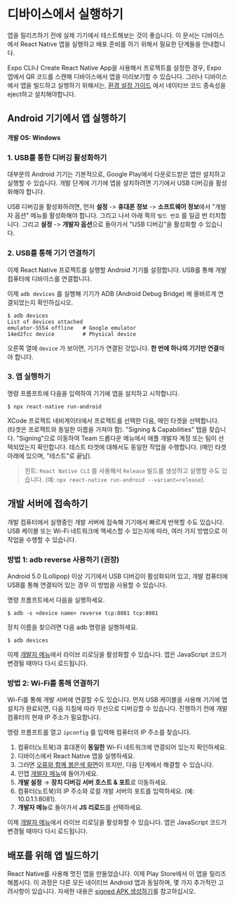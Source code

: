 # 디바이스에서 실행하기

앱을 릴리즈하기 전에 실제 기기에서 테스트해보는 것이 좋습니다. 이 문서는 디바이스에서 React Native 앱을 실행하고 배포 준비를 하기 위해서 필요한 단계들을 안내합니다. 

Expo CLI나 Create React Native App을 사용해서 프로젝트를 설정한 경우, Expo 앱에서 QR 코드를 스캔해 디바이스에서 앱을 미리보기할 수 있습니다. 그러나 디바이스에서 앱을 빌드하고 실행하기 위해서는, [환경 설정 가이드](https://reactnative.dev/docs/environment-setup) 에서 네이티브 코드 종속성을 eject하고 설치해야합니다. 

## Android 기기에서 앱 실행하기

#### 개발 OS: Windows

### 1. USB를 통한 디버깅 활성화하기

대부분의 Android 기기는 기본적으로, Google Play에서 다운로드받은 앱만 설치하고 실행할 수 있습니다. 개발 단계에 기기에 앱을 설치하려면 기기에서 USB 디버깅을 활성화해야 합니다. 

USB 디버깅을 활성화하려면, 먼저 **설정** -> **휴대폰 정보** -> **소프트웨어 정보**에서 "개발자 옵션" 메뉴를 활성화해야 합니다. 그리고 나서 아래 쪽의 `빌드 번호` 를 일곱 번 터치합니다. 그리고 **설정** -> **개발자 옵션**으로 돌아가서 "USB 디버깅"을 활성화할 수 있습니다. 

### 2. USB를 통해 기기 연결하기

이제 React Native 프로젝트를 실행할 Android 기기를 설정합니다. USB를 통해 개발 컴퓨터에 디바이스를 연결합니다. 

이제 `adb devices` 를 실행해 기기가 ADB (Android Debug Bridge) 에 올바르게 연결되었는지 확인하십시오. 

```shell
$ adb devices
List of devices attached
emulator-5554 offline   # Google emulator
14ed2fcc device         # Physical device
```

오른쪽 열에 `device` 가 보이면, 기기가 연결된 것입니다. **한 번에 하나의 기기만 연결**해야 합니다.

### 3. 앱 실행하기

명령 프롬프트에 다음을 입력하여 기기에 앱을 설치하고 시작합니다. 

```shell
$ npx react-native run-android
```

XCode 프로젝트 네비게이터에서 프로젝트를 선택한 다음, 메인 타겟을 선택합니다. (타겟은 프로젝트와 동일한 이름을 가져야 함). "Signing & Capabilities" 탭을 찾습니다. "Signing"으로 이동하여 Team 드롭다운 메뉴에서 애플 개발자 계정 또는 팀이 선택되었는지 확인합니다. 테스트 타겟에 대해서도 동일한 작업을 수행합니다. (메인 타겟 아래에 있으며, "테스트"로 끝남). 

> 힌트: `React Native CLI` 를 사용해서 `Release` 빌드를 생성하고 실행할 수도 있습니다. (예: `npx react-native run-android --variant=release`).

## 개발 서버에 접속하기

개발 컴퓨터에서 실행중인 개발 서버에 접속해 기기에서 빠르게 반복할 수도 있습니다. USB 케이블 또는 Wi-Fi 네트워크에 액세스할 수 있는지에 따라, 여러 가지 방법으로 이 작업을 수행할 수 있습니다. 

### 방법 1: adb reverse 사용하기 (권장)

Android 5.0 (Lollipop) 이상 기기에서 USB 디버깅이 활성화되어 있고, 개발 컴퓨터에 USB를 통해 연결되어 있는 경우 이 방법을 사용할 수 있습니다. 

명령 프롬프트에서 다음을 실행하세요. 

```shell
$ adb -s <device name> reverse tcp:8081 tcp:8081
```

장치 이름을 찾으려면 다음 adb 명령을 실행하세요. 

```shell
$ adb devices
```

이제 [개발자 메뉴](https://reactnative.dev/docs/debugging#accessing-the-in-app-developer-menu)에서 라이브 리로딩을 활성화할 수 있습니다. 앱은 JavaScript 코드가 변경될 때마다 다시 로드됩니다. 

### 방법 2: Wi-Fi를 통해 연결하기

Wi-Fi를 통해 개발 서버에 연결할 수도 있습니다. 먼저 USB 케이블을 사용해 기기에 앱 설치가 완료되면, 다음 지침에 따라 무선으로 디버깅할 수 있습니다. 진행하기 전에 개발 컴퓨터의 현재 IP 주소가 필요합니다. 

명령 프롬프트를 열고 `ipconfig` 를 입력해 컴퓨터의 IP 주소를 찾습니다. 

1. 컴퓨터(노트북)과 휴대폰이 **동일한** Wi-Fi 네트워크에 연결되어 있는지 확인하세요. 
2. 디바이스에서 React Native 앱을 실행하세요. 
3. 그러면 [오류와 함께 붉은색 화면](https://reactnative.dev/docs/debugging#in-app-errors-and-warnings)이 뜨지만, 다음 단계에서 해결할 수 있습니다. 
4. 인앱 [개발자 메뉴](https://reactnative.dev/docs/debugging#accessing-the-in-app-developer-menu)에 들어가세요.
5. **개발 설정** → **장치 디버깅 서버 호스트 & 포트**로 이동하세요. 
6. 컴퓨터(노트북)의 IP 주소와 로컬 개발 서버의 포트를 입력하세요. (예: 10.0.1.1:8081).
7. **개발자 메뉴**로 돌아가서 **JS 리로드**를 선택하세요.

이제 [개발자 메뉴](https://reactnative.dev/docs/debugging#accessing-the-in-app-developer-menu)에서 라이브 리로딩을 활성화할 수 있습니다. 앱은 JavaScript 코드가 변경될 때마다 다시 로드됩니다. 

## 배포를 위해 앱 빌드하기

React Native를 사용해 멋진 앱을 만들었습니다. 이제 Play Store에서 이 앱을 릴리즈해봅시다. 이 과정은 다른 모든 네이티브 Android 앱과 동일하며, 몇 가지 추가적인 고려사항이 있습니다. 자세한 내용은 [signed APK 생성하기](https://reactnative.dev/docs/signed-apk-android)를 참고하십시오. 